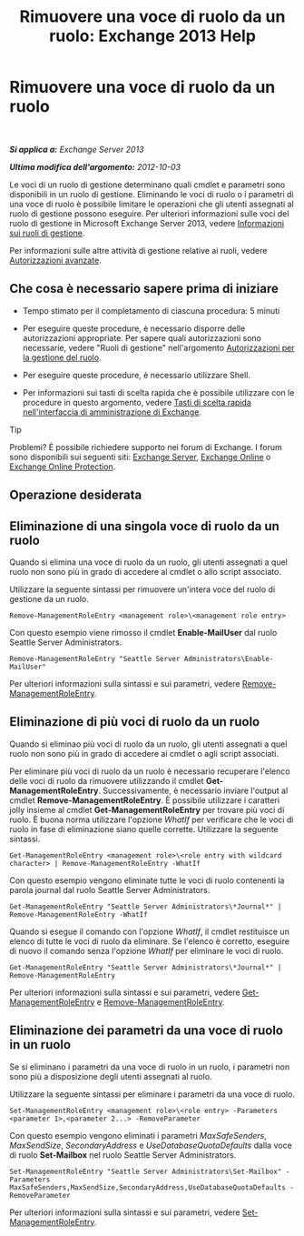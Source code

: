 ﻿---
title: 'Rimuovere una voce di ruolo da un ruolo: Exchange 2013 Help'
TOCTitle: Rimuovere una voce di ruolo da un ruolo
ms:assetid: 4736367a-750f-44d3-8a20-5149bd35e9ff
ms:mtpsurl: https://technet.microsoft.com/it-it/library/Dd297947(v=EXCHG.150)
ms:contentKeyID: 50480573
ms.date: 05/22/2018
mtps_version: v=EXCHG.150
ms.translationtype: MT
---

# Rimuovere una voce di ruolo da un ruolo

 

_**Si applica a:** Exchange Server 2013_

_**Ultima modifica dell'argomento:** 2012-10-03_

Le voci di un ruolo di gestione determinano quali cmdlet e parametri sono disponibili in un ruolo di gestione. Eliminando le voci di ruolo o i parametri di una voce di ruolo è possibile limitare le operazioni che gli utenti assegnati al ruolo di gestione possono eseguire. Per ulteriori informazioni sulle voci del ruolo di gestione in Microsoft Exchange Server 2013, vedere [Informazioni sui ruoli di gestione](understanding-management-roles-exchange-2013-help.md).

Per informazioni sulle altre attività di gestione relative ai ruoli, vedere [Autorizzazioni avanzate](advanced-permissions-exchange-2013-help.md).

## Che cosa è necessario sapere prima di iniziare

  - Tempo stimato per il completamento di ciascuna procedura: 5 minuti

  - Per eseguire queste procedure, è necessario disporre delle autorizzazioni appropriate. Per sapere quali autorizzazioni sono necessarie, vedere "Ruoli di gestione" nell'argomento [Autorizzazioni per la gestione del ruolo](role-management-permissions-exchange-2013-help.md).

  - Per eseguire queste procedure, è necessario utilizzare Shell.

  - Per informazioni sui tasti di scelta rapida che è possibile utilizzare con le procedure in questo argomento, vedere [Tasti di scelta rapida nell'interfaccia di amministrazione di Exchange](keyboard-shortcuts-in-the-exchange-admin-center-exchange-online-protection-help.md).


> [!TIP]
> Problemi? È possibile richiedere supporto nei forum di Exchange. I forum sono disponibili sui seguenti siti: <A href="https://go.microsoft.com/fwlink/p/?linkid=60612">Exchange Server</A>, <A href="https://go.microsoft.com/fwlink/p/?linkid=267542">Exchange Online</A> o <A href="https://go.microsoft.com/fwlink/p/?linkid=285351">Exchange Online Protection</A>.



## Operazione desiderata

## Eliminazione di una singola voce di ruolo da un ruolo

Quando si elimina una voce di ruolo da un ruolo, gli utenti assegnati a quel ruolo non sono più in grado di accedere al cmdlet o allo script associato.

Utilizzare la seguente sintassi per rimuovere un'intera voce del ruolo di gestione da un ruolo.

    Remove-ManagementRoleEntry <management role>\<management role entry>

Con questo esempio viene rimosso il cmdlet **Enable-MailUser** dal ruolo Seattle Server Administrators.

    Remove-ManagementRoleEntry "Seattle Server Administrators\Enable-MailUser"

Per ulteriori informazioni sulla sintassi e sui parametri, vedere [Remove-ManagementRoleEntry](https://technet.microsoft.com/it-it/library/dd351187\(v=exchg.150\)).

## Eliminazione di più voci di ruolo da un ruolo

Quando si eliminao più voci di ruolo da un ruolo, gli utenti assegnati a quel ruolo non sono più in grado di accedere ai cmdlet o agli script associati.

Per eliminare più voci di ruolo da un ruolo è necessario recuperare l'elenco delle voci di ruolo da rimuovere utilizzando il cmdlet **Get-ManagementRoleEntry**. Successivamente, è necessario inviare l'output al cmdlet **Remove-ManagementRoleEntry**. È possibile utilizzare i caratteri jolly insieme al cmdlet **Get-ManagementRoleEntry** per trovare più voci di ruolo. È buona norma utilizzare l'opzione *WhatIf* per verificare che le voci di ruolo in fase di eliminazione siano quelle corrette. Utilizzare la seguente sintassi.

    Get-ManagementRoleEntry <management role>\<role entry with wildcard character> | Remove-ManagementRoleEntry -WhatIf

Con questo esempio vengono eliminate tutte le voci di ruolo contenenti la parola journal dal ruolo Seattle Server Administrators.

    Get-ManagementRoleEntry "Seattle Server Administrators\*Journal*" | Remove-ManagementRoleEntry -WhatIf

Quando si esegue il comando con l'opzione *WhatIf*, il cmdlet restituisce un elenco di tutte le voci di ruolo da eliminare. Se l'elenco è corretto, eseguire di nuovo il comando senza l'opzione *WhatIf* per eliminare le voci di ruolo.

    Get-ManagementRoleEntry "Seattle Server Administrators\*Journal*" | Remove-ManagementRoleEntry

Per ulteriori informazioni sulla sintassi e sui parametri, vedere [Get-ManagementRoleEntry](https://technet.microsoft.com/it-it/library/dd335210\(v=exchg.150\)) e [Remove-ManagementRoleEntry](https://technet.microsoft.com/it-it/library/dd351187\(v=exchg.150\)).

## Eliminazione dei parametri da una voce di ruolo in un ruolo

Se si eliminano i parametri da una voce di ruolo in un ruolo, i parametri non sono più a disposizione degli utenti assegnati al ruolo.

Utilizzare la seguente sintassi per eliminare i parametri da una voce di ruolo.

    Set-ManagementRoleEntry <management role>\<role entry> -Parameters <parameter 1>,<parameter 2...> -RemoveParameter

Con questo esempio vengono eliminati i parametri *MaxSafeSenders*, *MaxSendSize*, *SecondaryAddress* e *UseDatabaseQuotaDefaults* dalla voce di ruolo **Set-Mailbox** nel ruolo Seattle Server Administrators.

    Set-ManagementRoleEntry "Seattle Server Administrators\Set-Mailbox" -Parameters MaxSafeSenders,MaxSendSize,SecondaryAddress,UseDatabaseQuotaDefaults -RemoveParameter

Per ulteriori informazioni sulla sintassi e sui parametri, vedere [Set-ManagementRoleEntry](https://technet.microsoft.com/it-it/library/dd351162\(v=exchg.150\)).

